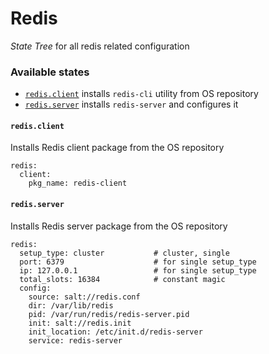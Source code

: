 # Redis
_State Tree_ for all redis related configuration

### Available states
 - [`redis.client`](https://github.com/kiemlicz/envoy/tree/master/salt/dev/redis#redis.client) installs `redis-cli` utility from OS repository
 - [`redis.server`](https://github.com/kiemlicz/envoy/tree/master/salt/dev/redis#redis.server) installs `redis-server` and configures it

#### `redis.client`
Installs Redis client package from the OS repository
```
redis:
  client:
    pkg_name: redis-client
```

#### `redis.server`
Installs Redis server package from the OS repository
```
redis:
  setup_type: cluster           # cluster, single
  port: 6379                    # for single setup_type
  ip: 127.0.0.1                 # for single setup_type
  total_slots: 16384            # constant magic
  config:
    source: salt://redis.conf
    dir: /var/lib/redis
    pid: /var/run/redis/redis-server.pid
    init: salt://redis.init
    init_location: /etc/init.d/redis-server
    service: redis-server
``` 
